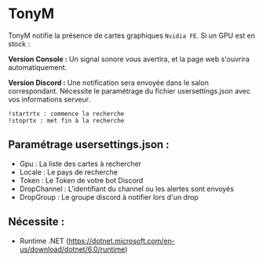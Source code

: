# TonyM
TonyM notifie la présence de cartes graphiques `Nvidia FE`. Si un GPU est en stock : 

**Version Console :** Un signal sonore vous avertira, et la page web s'ouvrira automatiquement.

**Version Discord :** Une notification sera envoyée dans le salon correspondant. Nécessite le paramétrage du fichier usersettings.json avec vos informations serveur.
```
!startrtx : commence la recherche
!stoprtx : met fin à la recherche
```

## Paramétrage usersettings.json :
- Gpu : La liste des cartes à rechercher
- Locale : Le pays de recherche
- Token : Le Token de votre bot Discord
- DropChannel : L'identifiant du channel ou les alertes sont envoyés
- DropGroup : Le groupe discord à notifier lors d'un drop

## Nécessite :
 * Runtime .NET (https://dotnet.microsoft.com/en-us/download/dotnet/6.0/runtime)


